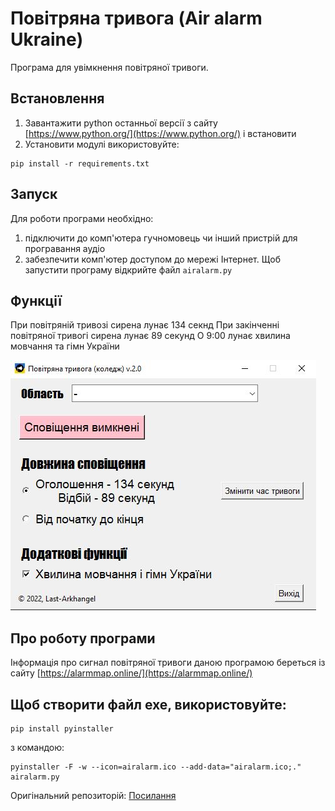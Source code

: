 # Повітряна тривога (Air alarm Ukraine)
Програма для увімкнення повітряної тривоги.

## Встановлення
1. Завантажити python останньої версії з сайту [https://www.python.org/](https://www.python.org/) і встановити
2. Установити модулі використовуйте:
```
pip install -r requirements.txt
```

## Запуск
Для роботи програми необхідно:
1. підключити до комп'ютера гучномовець чи інший пристрій для програвання аудіо
2. забезпечити комп'ютер доступом до мережі Інтернет.
Щоб запустити програму відкрийте файл `airalarm.py`

## Функції
При повітряній тривозі сирена лунає 134 секнд
При закінченні повітряної тривогі сирена лунає 89 секунд
О 9:00 лунає хвилина мовчання та гімн України

![Image alt](https://github.com/Last-Arkhangel/Air-alarm-Ukraine/blob/main/program.JPG)

## Про роботу програми
Інформація про сигнал повітряної тривоги даною програмою береться із сайту [https://alarmmap.online/](https://alarmmap.online/)

## Щоб створити файл exe, використовуйте:
```
pip install pyinstaller
```
з командою:
```
pyinstaller -F -w --icon=airalarm.ico --add-data="airalarm.ico;." airalarm.py
```

Оригінальний репозиторій:
[Посилання](https://github.com/piprock/AirAlarm)
